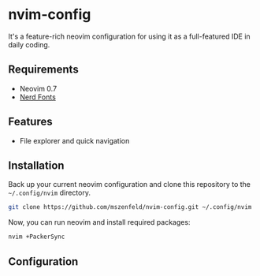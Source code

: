 # nvim-config

It's a feature-rich neovim configuration for using it as a full-featured IDE in daily coding.

## Requirements

- Neovim 0.7
- [Nerd Fonts](https://www.nerdfonts.com/font-downloads)

## Features

- File explorer and quick navigation 

## Installation

Back up your current neovim configuration and clone this repository to the `~/.config/nvim` directory.

```sh
git clone https://github.com/mszenfeld/nvim-config.git ~/.config/nvim
```

Now, you can run neovim and install required packages:

```sh
nvim +PackerSync
```

## Configuration

